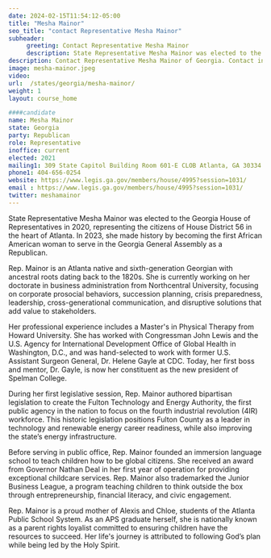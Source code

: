 ```yaml
---
date: 2024-02-15T11:54:12-05:00
title: "Mesha Mainor"
seo_title: "contact Representative Mesha Mainor"
subheader:
     greeting: Contact Representative Mesha Mainor
     description: State Representative Mesha Mainor was elected to the Georgia House of Representatives in 2020, representing the citizens of House District 56 in the heart of Atlanta. In 2023, she made history by becoming the first African American woman to serve in the Georgia General Assembly as a Republican.
description: Contact Representative Mesha Mainor of Georgia. Contact information for Mesha Mainor includes email address, phone number, and mailing address.
image: mesha-mainor.jpeg
video:
url:  /states/georgia/mesha-mainor/
weight: 1
layout: course_home

####candidate
name: Mesha Mainor
state: Georgia
party: Republican
role: Representative
inoffice: current
elected: 2021
mailing1: 309 State Capitol Building Room 601-E CLOB Atlanta, GA 30334
phone1: 404-656-0254
website: https://www.legis.ga.gov/members/house/4995?session=1031/
email : https://www.legis.ga.gov/members/house/4995?session=1031/
twitter: meshamainor
---
```


State Representative Mesha Mainor was elected to the Georgia House of Representatives in 2020, representing the citizens of House District 56 in the heart of Atlanta. In 2023, she made history by becoming the first African American woman to serve in the Georgia General Assembly as a Republican.

Rep. Mainor is an Atlanta native and sixth-generation Georgian with ancestral roots dating back to the 1820s. She is currently working on her doctorate in business administration from Northcentral University, focusing on corporate prosocial behaviors, succession planning, crisis preparedness, leadership, cross-generational communication, and disruptive solutions that add value to stakeholders.

Her professional experience includes a Master's in Physical Therapy from Howard University. She has worked with Congressman John Lewis and the U.S. Agency for International Development Office of Global Health in Washington, D.C., and was hand-selected to work with former U.S. Assistant Surgeon General, Dr. Helene Gayle at CDC. Today, her first boss and mentor, Dr. Gayle, is now her constituent as the new president of Spelman College.

During her first legislative session, Rep. Mainor authored bipartisan legislation to create the Fulton Technology and Energy Authority, the first public agency in the nation to focus on the fourth industrial revolution (4IR) workforce. This historic legislation positions Fulton County as a leader in technology and renewable energy career readiness, while also improving the state’s energy infrastructure.

Before serving in public office, Rep. Mainor founded an immersion language school to teach children how to be global citizens. She received an award from Governor Nathan Deal in her first year of operation for providing exceptional childcare services. Rep. Mainor also trademarked the Junior Business League, a program teaching children to think outside the box through entrepreneurship, financial literacy, and civic engagement.

Rep. Mainor is a proud mother of Alexis and Chloe, students of the Atlanta Public School System. As an APS graduate herself, she is nationally known as a parent rights loyalist committed to ensuring children have the resources to succeed. Her life's journey is attributed to following God’s plan while being led by the Holy Spirit.
